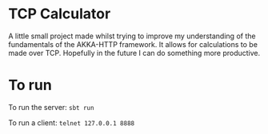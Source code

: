 # TCP Calculator
A little small project made whilst trying to improve my understanding of the fundamentals of the AKKA-HTTP framework. It allows for calculations to be made over TCP. Hopefully in the future I can do something more productive.

# To run
To run the server:
```sbt run```

To run a client:
```telnet 127.0.0.1 8888```
